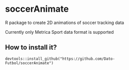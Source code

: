 # soccerAnimate
R package to create 2D animations of soccer tracking data

Currently only Metrica Sport data format is supported

## How to install it?
```
devtools::install_github("https://github.com/Dato-Futbol/soccerAnimate")
```
